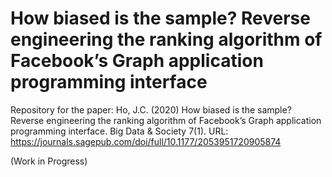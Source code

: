 # How biased is the sample? Reverse engineering the ranking algorithm of Facebook’s Graph application programming interface
Repository for the paper: Ho, J.C. (2020) How biased is the sample? Reverse engineering the ranking algorithm of Facebook’s Graph application programming interface. Big Data &amp; Society 7(1). URL: https://journals.sagepub.com/doi/full/10.1177/2053951720905874

(Work in Progress)
